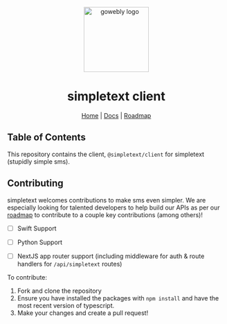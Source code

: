 <div align="center">

<a href="https://simpletext.dev" target="_blank" title="Go to the simpletext website"><img width="150px" alt="gowebly logo" src="https://staging.simpletext.dev/png/logo.png"></a>

<a name="readme-top"></a>

# simpletext client

</div>

<div align="center">
  <a href="https://simpletext.dev">Home</a> | <a href="https://docs.simpletext.dev">Docs</a> | <a href="https://docs.simpletext.dev/roadmap">Roadmap</a>
</div>

## Table of Contents

This repository contains the client, `@simpletext/client` for simpletext (stupidly simple sms).

## Contributing

simpletext welcomes contributions to make sms even simpler. We are especially looking for talented developers to help build our APIs as per our [roadmap](https://docs.simpletext.dev/roadmap) to contribute to a couple key contributions (among others)!

- [ ] Swift Support
- [ ] Python Support
- [ ] NextJS app router support (including middleware for auth & route handlers for `/api/simpletext` routes)


To contribute:

1. Fork and clone the repository
2. Ensure you have installed the packages with `npm install` and have the most recent version of typescript.
3. Make your changes and create a pull request!
